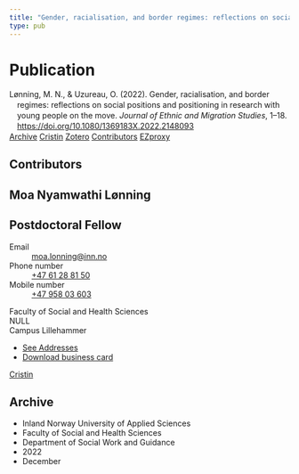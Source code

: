 ```yaml
---
title: "Gender, racialisation, and border regimes: reflections on social positions and positioning in research with young people on the move"
type: pub
---
```

<h1>Publication</h1>
<article id="csl-bib-container-2RKQYQNV" class="csl-bib-container">
  <div class="csl-bib-body" style="line-height: 1.35; padding-left: 1em; text-indent:-1em;">
  <div class="csl-entry">L&#xF8;nning, M. N., &amp; Uzureau, O. (2022). Gender, racialisation, and border regimes: reflections on social positions and positioning in research with young people on the move. <i>Journal of Ethnic and Migration Studies</i>, 1&#x2013;18. <a href="https://doi.org/10.1080/1369183X.2022.2148093">https://doi.org/10.1080/1369183X.2022.2148093</a></div>
</div>
  <div class="csl-bib-buttons">
    <a href="#taxonomy-article-2RKQYQNV" class="csl-bib-button">Archive</a>
    <a href="https://app.cristin.no/results/show.jsf?id=2092405" alt="Cristin URL" class="csl-bib-button">Cristin</a>
    <a href="http://zotero.org/groups/5022929/items/2RKQYQNV" alt="Zotero URL" class="csl-bib-button">Zotero</a>
    <a href="#contributors-article-2RKQYQNV" class="csl-bib-button">Contributors</a>
    <a href="http://ezproxy.inn.no/login?url=https://doi.org/10.1080/1369183X.2022.2148093" class="csl-bib-button">EZproxy</a>
  </div>
  <div id="csl-bib-meta-container-2RKQYQNV"></div>
</article>
<div id="csl-bib-meta-2RKQYQNV" class="csl-bib-meta">
  <article id="contributors-article-2RKQYQNV" class="contributors-article">
    <h1>Contributors</h1>
    <div class="personas">
<div class="vrtx-hinn-person-card">
<div class="photo">
<i class="lar la-user-circle missing-person"></i>
</div>
<div class="info">
<hgroup><h1>Moa Nyamwathi Lønning</h1>
<h2>Postdoctoral Fellow</h2>
</hgroup><dl>
<dt>Email</dt>
<dd>
<a href="mailto:moa.lonning@inn.no">moa.lonning@inn.no</a>
</dd>
<dt>Phone number</dt>
<dd><a href="tel:+4761288150">
+47 61 28 81 50
</a></dd>
<dt>Mobile number</dt>
<dd><a href="tel:+4795803603">
+47 958 03 603
</a></dd>
</dl>
<p>
Faculty of Social and Health Sciences<br>
NULL<br>
Campus Lillehammer
</p>
<ul class="vrtx-hinn-links">
<li><a href="https://www.inn.no/english/find-an-employee/moa-lonning.html#vrtx-hinn-addresses">See Addresses</a></li>
<li><a href="https://www.inn.no/english/find-an-employee/moa-lonning.html?vrtx=vcf">Download business card</a></li>
</ul>
</div>
</div>
<a href="https://app.cristin.no/persons/show.jsf?id=526986" alt="Cristin URL" class="personas-cristin">Cristin</a>
</div>
  </article>
  <article id="taxonomy-article-2RKQYQNV" class="taxonomy-article">
    <h1>Archive</h1>
    <ul>
      <li>Inland Norway University of Applied Sciences</li>
      <li>Faculty of Social and Health Sciences</li>
      <li>Department of Social Work and Guidance</li>
      <li>2022</li>
      <li>December</li>
    </ul>
  </article>
</div>
